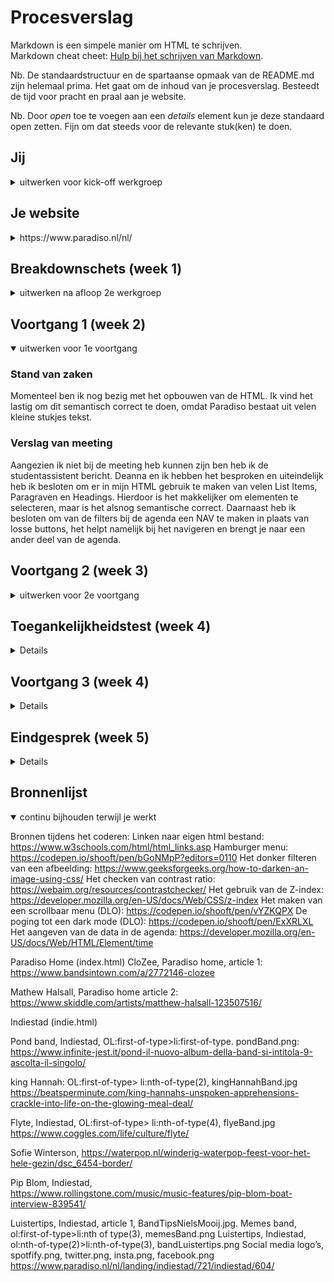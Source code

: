 # Procesverslag
Markdown is een simpele manier om HTML te schrijven.  
Markdown cheat cheet: [Hulp bij het schrijven van Markdown](https://github.com/adam-p/markdown-here/wiki/Markdown-Cheatsheet).

Nb. De standaardstructuur en de spartaanse opmaak van de README.md zijn helemaal prima. Het gaat om de inhoud van je procesverslag. Besteedt de tijd voor pracht en praal aan je website.

Nb. Door *open* toe te voegen aan een *details* element kun je deze standaard open zetten. Fijn om dat steeds voor de relevante stuk(ken) te doen.





## Jij

<details>
<summary>uitwerken voor kick-off werkgroep</summary>

### Auteur:
Nina van Eijk

#### Je startniveau:
Blauw 

#### Je focus:
Surface plane 
 
</details>





## Je website

<details>
<summary>https://www.paradiso.nl/nl/ </summary>

### Je opdracht:
link naar de website die je gaat namaken óf de naam/omschrijving van je eigen ontwerp

#### Screenshot(s) van de eerste pagina (small screen): 
Paradiso
<img src="images/ParadisoHomeScreenshot.png" width="375px" alt="Paradiso website ">

#### Screenshot(s) van de tweede pagina (small screen):
hier de naam van de pagina  
<img src="images/ParadisoIndieScreenshot.png" width="375px" alt="Indiestad html analyse">
 
</details>



## Breakdownschets (week 1)

<details>
<summary>uitwerken na afloop 2e werkgroep</summary>

### de hele pagina: 
<img src="images/htmlAnalyseHome.png" width="375px" alt="breakdown van de hele pagina">

### dynamisch deel (bijv menu): 
<img src="images/htmlAnalyseMenu.png" width="375px" alt="breakdown van een dynamisch deel">

</details>





## Voortgang 1 (week 2)

<details open>
<summary>uitwerken voor 1e voortgang</summary>

### Stand van zaken
Momenteel ben ik nog bezig met het opbouwen van de HTML. Ik vind het lastig om dit semantisch correct te doen, omdat Paradiso bestaat uit velen kleine stukjes tekst. 


### Verslag van meeting
Aangezien ik niet bij de meeting heb kunnen zijn ben heb ik de studentassistent bericht. Deanna en ik hebben het besproken en uiteindelijk heb ik besloten om er in mijn HTML gebruik te maken van velen List Items, Paragraven en Headings. Hierdoor is het makkelijker om elementen te selecteren, maar is het alsnog semantische correct. Daarnaast heb ik besloten om van de filters bij de agenda een NAV te maken in plaats van losse buttons, het helpt namelijk bij het navigeren en brengt je naar een ander deel van de agenda. 

</details>





## Voortgang 2 (week 3)

<details>
<summary>uitwerken voor 2e voortgang</summary>

### Stand van zaken
Momenteel werkt mijn website redelijk en is het ook om aan te zien, er moet echter nog wel gewerkt worden aan positionering en andere details. 


### Verslag van meeting
Ik heb hier tijdens de meeting vooral meegekeken en tijdens de meeting ook nog meegekregen hoe ik een laad animatie kon maken. Hier kon ik echter geen tijd meer in steken, omdat ik eerst flink moest werken aan de positionering en de CSS van mijn website. 


</details>





## Toegankelijkheidstest (week 4)

<details>

### Bevindingen
Lijst met je bevindingen die in de test naar voren kwamen:

#### Spasmes/Parkinson
Korte omschrijving: het menu is te lastig te bedienen door de kleine knoppen. Verder is het menu redelijk scrollbaar, de plaatjes zijn klikbaar, het menu zou ook breder kunnen, maar is bereikbaar. 
Oplossing: het navigatie menu moet groter: meer padding zodat het klikgedeelte makkelijker klikbaar is.  

#### Concentratieproblemen
Omschrijving: de website was redelijk behapbaar, maar in de foto’s staat teveel tekst waardoor je het niet goed kan lezen. 
Oplossing: kleinere en korte tekst op de afbeeldingen, zodat het niet een te grote lap tekst wordt. Ook eventueel grotere contrasten bij de letters, zodat je direct de aandacht hierop kan vestigen. 

#### Verschillende visuele beperkingen. 
Omschrijving: de meeste dingen gingen wel oké, alleen de agenda was vrijwel niet leesbaar. De contrasten in de agenda waren ook redelijk minimaal. 
Oplossing: de fonts en de contrasten moeten groter. 
 
#### Screenreader
Kort omschrijving: de screenreader gaat continu terug naar het hamburger menu en daardoor wordt het chaos. De puntjes achter de afbeeldingen bij de tekst zijn niet duidelijk. 
Oplossing: je zou lees meer achter alles kunnen zetten of je kan de teksten korter maken in de afbeeldingen en agenda’s. Je zou ook een speciale functie kunnen neerzetten die de tekst enkel visueel afkort. 
 
#### Tab-toets
Kort omschrijving: In principe deed de tab-toets prima zijn werk. De tab selector moet echter wel duidelijker zijn. 
Oplossing: de focus state moet meer opvallen en heeft een groter contrast nodig. 


</details>





## Voortgang 3 (week 4)

<details>

### Stand van zaken
Momenteel is mijn index pagina vrijwel klaar. Er moet enkel gewerkt worden aan een paar kleine details. Ik heb deze week ook de complete Indiestad pagina aangemaakt. Hier zijn nog enkele problemen: 
 - Er moet een slider komen die op zichzelf werkt. 
 - Mijn selectoren worden erg lang. 
 - Ik moet de agendapunten in de Paradiso pagina aan de rechterkant krijgen. 
 - Ik moet de tekst goed kunnen positioneren in de artikelen. 

### Verslag van meeting

- De slider is terug te vinden in oefening 1 van positioneren. Het is simpel op te lossen met display flex en overflow auto. 
- Sanne heeft mij aangeraden om 3 verschillende CSS pagina's aan te maken, ik hierna direct de Indiestad opmaak gescheiden van de Index opmaak. Ik heb er echter maar 2 pagina's van gemaakt omdat de Index en Indiestad pagina's nogal van elkaar verschillen. 
 - De agendapunten kunnen aan de rechterkant geplaatst worden door de elementen te verdelen in header en P
 - De tekst is makkelijk te positioneren door middel van flexbox. Ik had daarnaast een apart <time> element gemaakt voor de data, dit was goed alleen hier moesten nog data aan toegevoegd worden die die computer kan lezen. 

</details>





## Eindgesprek (week 5)

<details>
 
Verantwoording Surface plane: 

1.	Dark mode: er is een darkmode functie op de erg lichte pagina van Indiestad. 
De dark mode zou moeten werken, alleen hij werkt niet, ik heb alles meerdere keren gecheckt en hieronder staan de foto’s. Als ik werkbaar zou krijgen zou dit betekenen dat ik direct een groot stuk van mijn Surface Plane gehaald zou hebben. 
 
<img scr="images/JSDarkmode" alt="JS code Darkmode">
<img scr="images/CSSDarkmode" alt="CSS code darkmode">

2.	Kerst thema; er is een kerst thema op de homepage 
Op de index pagina hoort er een prachtig kerst thema te laden, zodra je dit aangeeft bij de checkbox. Dit is helaas niet het geval aangezien de Javascript niet aansluit op mijn pagina, het probleem ligt waarschijnlijk op dezelfde plek als de darkmodus. Zodra ik dit werkend krijgt, zal er een prachtig kerstthema tevoorschijn komen. 

3.	Toegankelijkheid: door op de knop te drukken ‘Paradiso toegankelijk’, gaat de site in een modus waarbij de contrasten hoog worden, de knoppen groot en de screenreaders het nog beter doen. Ik heb hier een aparte pagina voor gemaakt, omdat de lettergrote het vaak niet goed doet bij het design en ik wilde graag het design van de website behouden. Ik vind het echter toch interessant en heb daarom gekozen om een aparte pagina hiervoor te maken. 

Bron: https://webaim.org/resources/contrastchecker/ 
Ik heb mijn contrast ratio gecheckt en ik heb daarom de contrast ratio nog hoger gemaakt voor de toegankelijke website. Ik heb de tweede font veranderd van #99ccff naar #E0F1FF. Hierdoor is het contrast groter (07.07:1) en voldoet die niet enkel aan de richtlijnen van WCAG AA zoals de normale website, maar ook aan level WCAG AAA. 

Daarnaast heb ik ook de img gefilterd voor een groter contrast met de tekst heeft, deze functie heb ik gevonden via: 
https://www.geeksforgeeks.org/how-to-darken-an-image-using-css/ 

4.	Hamburger menu
Mijn grote trots van deze website is het hamburger menu. Deze werkt interactief: de knop is veranderd van vorm en het menu rolt op een rustige en fijne manier uit. Ik heb deze gemaakt door middel van het combineren van een aantal oefeningen in de lessen. De knop heb ik zichtbaar gehouden door de Z-index te vergroten. 

5.	Selectoren
Ik heb geprobeerd om genoeg selectoren toe te voegen aan aan alle knoppen. 

6.	Animatie
Ik wilde eigenlijk nog een animatie toevoegen zodra men klikt of hovert over het kerstthema, hier ben ik echter helaas niet aan toe gekomen, aangezien ik problemen had met de darkmode.  

Stand van zaken: 
Momenteel ziet mijn website er goed uit en is die gebruiksvriendelijk. Ik heb het echter niet compleet kunnen afmaken zoals ik wilde, ik wilde graag een werkende dark mode en een werkend kerst thema. Daarnaast had ik nog graag iets met een kerst animatie willen doen. De site ziet er verder prima uit, het is semantisch correct html, er is gebruik gemaakt van costum properties en de website ziet er mooi uit. Ik heb alleen geen idee waarom de dark mode en het kerst thema niet werkt. Hierboven zijn ook codes te zien van deze dark mode. Ik merkte verder wel dat het coderen erg goed ging en leuk was in dit blok en dat je soms met een paar regeltjes code iets moois kan maken (of alles kan verpesten). Ik voel nu wel meer vrijheid tijdens het coderen, doordat ik er dit blok zo intensief mee bezig was. 


### Screenshot(s)

 Hier is de home pagina: 
 <img src="images/finalScreenshotParadisoHome.png" alt="screenshot van frontend Paradiso">
 
 Hier is de Indiestad pagina: 
 
 <img scr="images/finalScreenshotIndiestad.png" alt="Screenshot van Indiestad frontend pagina">
 <img scr="finalScreenshotIndiestad.png">
 <img scr="./images/finalScreenshotIndiestad.png">
 
 Hier is de extra toegankelijke pagina: 
 
<img src="images/finalScreenshotParadisoToegang.png" alt="screenshot van de frontend van de extra toegankelijke Paradiso">
 

</details>





## Bronnenlijst

<details open>
<summary>continu bijhouden terwijl je werkt</summary>

Bronnen tijdens het coderen: 
Linken naar eigen html bestand: https://www.w3schools.com/html/html_links.asp 
Hamburger menu: https://codepen.io/shooft/pen/bGoNMpP?editors=0110 
Het donker filteren van een afbeelding: https://www.geeksforgeeks.org/how-to-darken-an-image-using-css/ 
Het checken van contrast ratio: https://webaim.org/resources/contrastchecker/
Het gebruik van de Z-index: https://developer.mozilla.org/en-US/docs/Web/CSS/z-index
Het maken van een scrollbaar menu (DLO): https://codepen.io/shooft/pen/vYZKQPX 
De poging tot een dark mode (DLO): https://codepen.io/shooft/pen/ExXRLXL 
Het aangeven van de data in de agenda: https://developer.mozilla.org/en-US/docs/Web/HTML/Element/time


Paradiso Home (index.html)
CloZee, Paradiso home, article 1: 
https://www.bandsintown.com/a/2772146-clozee

Mathew Halsall, Paradiso home article 2: 
https://www.skiddle.com/artists/matthew-halsall-123507516/ 

Indiestad (indie.html)

Pond band, Indiestad, OL:first-of-type>li:first-of-type. pondBand.png: 
https://www.infinite-jest.it/pond-il-nuovo-album-della-band-si-intitola-9-ascolta-il-singolo/ 

king Hannah: OL:first-of-type> li:nth-of-type(2), kingHannahBand.jpg
https://beatsperminute.com/king-hannahs-unspoken-apprehensions-crackle-into-life-on-the-glowing-meal-deal/ 

Flyte, Indiestad, OL:first-of-type> li:nth-of-type(4), flyeBand.jpg
https://www.coggles.com/life/culture/flyte/ 

Sofie Winterson, 
https://waterpop.nl/winderig-waterpop-feest-voor-het-hele-gezin/dsc_6454-border/ 

Pip Blom, Indiestad,  
https://www.rollingstone.com/music/music-features/pip-blom-boat-interview-839541/ 

Luistertips, Indiestad, article 1, BandTipsNielsMooij.jpg. 
Memes band, ol:first-of-type>li:nth of type(3), memesBand.png
Luistertips, Indiestad, ol:nth-of-type(2)>li:nth-of-type(3), bandLuistertips.png
Social media logo’s, spotfify.png, twitter.png, insta.png, facebook.png
https://www.paradiso.nl/nl/landing/indiestad/721/indiestad/604/



</details>
